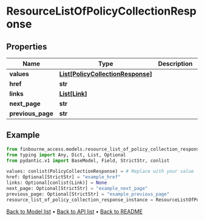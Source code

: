 # ResourceListOfPolicyCollectionResponse

## Properties
Name | Type | Description | Notes
------------ | ------------- | ------------- | -------------
**values** | [**List[PolicyCollectionResponse]**](PolicyCollectionResponse.md) |  | 
**href** | **str** |  | [optional] 
**links** | [**List[Link]**](Link.md) |  | [optional] 
**next_page** | **str** |  | [optional] 
**previous_page** | **str** |  | [optional] 
## Example

```python
from finbourne_access.models.resource_list_of_policy_collection_response import ResourceListOfPolicyCollectionResponse
from typing import Any, Dict, List, Optional
from pydantic.v1 import BaseModel, Field, StrictStr, conlist

values: conlist(PolicyCollectionResponse) = # Replace with your value
href: Optional[StrictStr] = "example_href"
links: Optional[conlist(Link)] = None
next_page: Optional[StrictStr] = "example_next_page"
previous_page: Optional[StrictStr] = "example_previous_page"
resource_list_of_policy_collection_response_instance = ResourceListOfPolicyCollectionResponse(values=values, href=href, links=links, next_page=next_page, previous_page=previous_page)

```

[Back to Model list](../README.md#documentation-for-models) &#8226; [Back to API list](../README.md#documentation-for-api-endpoints) &#8226; [Back to README](../README.md)


